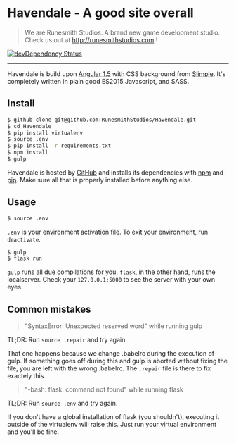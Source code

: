 # Havendale - A good site overall

> We are Runesmith Studios. A brand new game development studio. Check us out at http://runesmithstudios.com !

[![devDependency Status](https://david-dm.org/RunesmithStudios/Havendale/dev-status.svg?style=flat-square)](https://david-dm.org/RunesmithStudios/Havendale#info=devDependencies)

---

Havendale is build upon [Angular 1.5](https://angularjs.org/) with CSS background from [Siimple](http://siimple.juanes.xyz/).
It's completely written in plain good ES2015 Javascript, and SASS.

## Install

```sh
$ github clone git@github.com:RunesmithStudios/Havendale.git
$ cd Havendale
$ pip install virtualenv
$ source .env
$ pip install -r requirements.txt
$ npm install
$ gulp
```

Havendale is hosted by [GitHub](https://git-scm.com) and installs its dependencies with [npm](http://npmjs.org/) and [pip](https://pip.pypa.io/en/stable/installing/). Make sure all that is properly installed before anything else.

## Usage

```sh
$ source .env
```

`.env` is your environment activation file. To exit your environment, run `deactivate`.

```sh
$ gulp
$ flask run
```

`gulp` runs all due compilations for you. `flask`, in the other hand, runs the localserver.
Check your `127.0.0.1:5000` to see the server with your own eyes.

## Common mistakes

> "SyntaxError: Unexpected reserved word" while running gulp

TL;DR: Run `source .repair` and try again.

That one happens because we change .babelrc during the execution of gulp. If something goes off during this and gulp is aborted without fixing the file, you are left with the wrong .babelrc. The `.repair` file is there to fix exactely this.

> "-bash: flask: command not found" while running flask

TL;DR: Run `source .env` and try again.

If you don't have a global installation of flask (you shouldn't), executing it outside of the virtualenv will raise this. Just run your virtual environment and you'll be fine.
